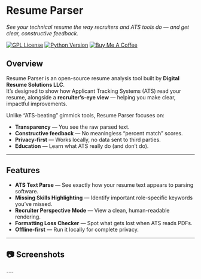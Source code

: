 # Resume Parser  
_See your technical resume the way recruiters and ATS tools do — and get clear, constructive feedback._

[![GPL License](https://img.shields.io/badge/license-GPLv3-blue.svg)](LICENSE)
[![Python Version](https://img.shields.io/badge/python-3.10+-blue.svg)](https://www.python.org/)
[![Buy Me A Coffee](https://img.shields.io/badge/-Buy%20Me%20a%20Coffee-orange?logo=buy-me-a-coffee&logoColor=white)](https://buymeacoffee.com/saraprettyman)


## Overview
Resume Parser is an open-source resume analysis tool built by **Digital Resume Solutions LLC**.  
It’s designed to show how Applicant Tracking Systems (ATS) read your resume, alongside a **recruiter’s-eye view** — helping you make clear, impactful improvements.

Unlike “ATS-beating” gimmick tools, Resume Parser focuses on:
- **Transparency** — You see the raw parsed text.
- **Constructive feedback** — No meaningless “percent match” scores.
- **Privacy-first** — Works locally, no data sent to third parties.
- **Education** — Learn what ATS really do (and don’t do).

---

## Features
- **ATS Text Parse** — See exactly how your resume text appears to parsing software.
- **Missing Skills Highlighting** — Identify important role-specific keywords you’ve missed.
- **Recruiter Perspective Mode** — View a clean, human-readable rendering.
- **Formatting Loss Checker** — Spot what gets lost when ATS reads PDFs.
- **Offline-first** — Run it locally for complete privacy.

---

## 📷 Screenshots
<todo>
---